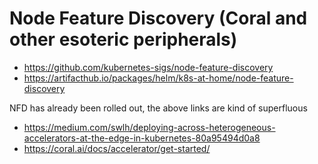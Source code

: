 # Node Feature Discovery (Coral and other esoteric peripherals)

- https://github.com/kubernetes-sigs/node-feature-discovery
- https://artifacthub.io/packages/helm/k8s-at-home/node-feature-discovery

NFD has already been rolled out, the above links are kind of superfluous

- https://medium.com/swlh/deploying-across-heterogeneous-accelerators-at-the-edge-in-kubernetes-80a95494d0a8
- https://coral.ai/docs/accelerator/get-started/

